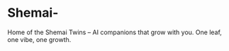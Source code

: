 # Shemai-
 Home of the Shemai Twins – AI companions that grow with you. One leaf, one vibe, one growth.
